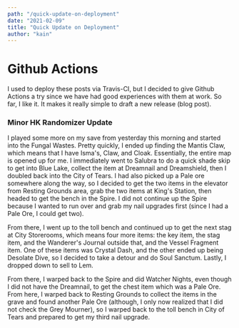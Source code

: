 ```yaml
---
path: "/quick-update-on-deployment"
date: "2021-02-09"
title: "Quick Update on Deployment"
author: "kain"
---
```


# Github Actions

I used to deploy these posts via Travis-CI, but I decided to give Github Actions a try since we 
have had good experiences with them at work. So far, I like it. It makes it really simple to draft 
a new release (blog post).

### Minor HK Randomizer Update

I played some more on my save from yesterday this morning and started into the Fungal Wastes. 
Pretty quickly, I ended up finding the Mantis Claw, which means that I have Isma's, Claw, and Cloak.
Essentially, the entire map is opened up for me. I immediately went to Salubra to do a quick shade
skip to get into Blue Lake, collect the item at Dreamnail and Dreamshield, then I doubled back into
the City of Tears. I had also picked up a Pale ore somewhere along the way, so I decided to get the
two items in the elevator from Resting Grounds area, grab the two items at King's Station, then 
headed to get the bench in the Spire. I did not continue up the Spire because I wanted to run over
and grab my nail upgrades first (since I had a Pale Ore, I could get two).

From there, I went up to the toll bench and continued up to get the next stag at City Storerooms,
which means four more items: the key item, the stag item, and the Wanderer's Journal outside that, 
and the Vessel Fragment item. One of these items was Crystal Dash, and the other ended up being 
Desolate Dive, so I decided to take a detour and do Soul Sanctum. Lastly, I dropped down to sell 
to Lem.

From there, I warped back to the Spire and did Watcher Nights, even though I did not have the 
Dreamnail, to get the chest item which was a Pale Ore. From here, I warped back to Resting Grounds
to collect the items in the grave and found another Pale Ore (although, I only now realized that I
did not check the Grey Mourner), so I warped back to the toll bench in City of Tears and prepared
to get my third nail upgrade.
